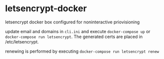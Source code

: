 # letsencrypt-docker

letsencrypt docker box configured for noninteractive priovisioning

update email and domains in ```cli.ini``` and execute ```docker-compose up``` or ```docker-compose run letsencrypt```. The generated certs are placed in /etc/letsencrypt. 

renewing is performed by executing ```docker-compose run letsencrypt renew```
